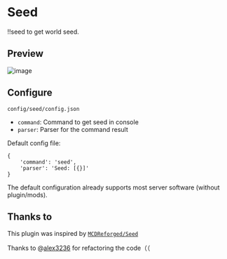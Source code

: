 # Seed

!!seed to get world seed.

## Preview

![image](https://user-images.githubusercontent.com/106148777/226171691-12bcd497-35a6-4680-a113-b5754f0d435b.png)

## Configure

`config/seed/config.json`
- `command`: Command to get seed in console
- `parser`: Parser for the command result

Default config file:
```
{
    'command': 'seed',
    'parser': 'Seed: [{}]'
}
```

The default configuration already supports most server software (without plugin/mods).

## Thanks to

This plugin was inspired by [`MCDReforged/Seed`](https://github.com/MCDReforged/Seed)

Thanks to @[alex3236](https://github.com/alex3236) for refactoring the code（（
